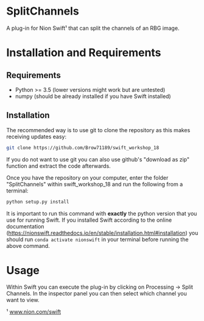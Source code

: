 SplitChannels
============

A plug-in for Nion Swift¹ that can split the channels of an RBG image.

Installation and Requirements
=============================

Requirements
------------
* Python >= 3.5 (lower versions might work but are untested)
* numpy (should be already installed if you have Swift installed)

Installation
------------
The recommended way is to use git to clone the repository as this makes receiving updates easy:
```bash
git clone https://github.com/Brow71189/swift_workshop_18
```

If you do not want to use git you can also use github's "download as zip" function and extract the code afterwards.

Once you have the repository on your computer, enter the folder "SplitChannels" within swift_workshop_18 and run the following from a terminal:

```bash
python setup.py install
```

It is important to run this command with __exactly__ the python version that you use for running Swift. If you installed Swift according to the online documentation (https://nionswift.readthedocs.io/en/stable/installation.html#installation) you should run `conda activate nionswift` in your terminal before running the above command.

Usage
======

Within Swift you can execute the plug-in by clicking on Processing -> Split Channels. In the inspector panel you can then select which channel you want to view.


¹ www.nion.com/swift